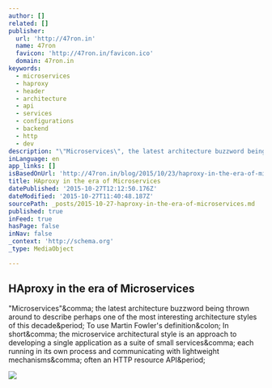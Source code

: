 ```yaml
---
author: []
related: []
publisher:
  url: 'http://47ron.in'
  name: 47ron
  favicon: 'http://47ron.in/favicon.ico'
  domain: 47ron.in
keywords:
  - microservices
  - haproxy
  - header
  - architecture
  - api
  - services
  - configurations
  - backend
  - http
  - dev
description: "\"Microservices\", the latest architecture buzzword being thrown around to describe perhaps one of the most interesting architecture styles of this decade. To use Martin Fowler's definition: In short, the microservice architectural style is an approach to developing a single application as a suite of small services, each running in its own process and communicating with lightweight mechanisms, often an HTTP resource API."
inLanguage: en
app_links: []
isBasedOnUrl: 'http://47ron.in/blog/2015/10/23/haproxy-in-the-era-of-microservices.html'
title: HAproxy in the era of Microservices
datePublished: '2015-10-27T12:12:50.176Z'
dateModified: '2015-10-27T11:40:48.187Z'
sourcePath: _posts/2015-10-27-haproxy-in-the-era-of-microservices.md
published: true
inFeed: true
hasPage: false
inNav: false
_context: 'http://schema.org'
_type: MediaObject

---
```

<article style=""><h1>HAproxy in the era of Microservices</h1><p>"Microservices"&amp;comma; the latest architecture buzzword being thrown around to describe perhaps one of the most interesting architecture styles of this decade&amp;period; To use Martin Fowler's definition&amp;colon; In short&amp;comma; the microservice architectural style is an approach to developing a single application as a suite of small services&amp;comma; each running in its own process and communicating with lightweight mechanisms&amp;comma; often an HTTP resource API&amp;period;</p><img src="https://upload.wikimedia.org/wikipedia/commons/7/78/Double_slip_at_Munich_central.jpg" /></article>